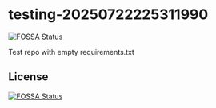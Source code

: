 # testing-20250722225311990
[![FOSSA Status](https://app.fossa.com/api/projects/git%2Bgithub.com%2Fkirogum%2Ftesting-20250722225311990.svg?type=shield)](https://app.fossa.com/projects/git%2Bgithub.com%2Fkirogum%2Ftesting-20250722225311990?ref=badge_shield)

Test repo with empty requirements.txt


## License
[![FOSSA Status](https://app.fossa.com/api/projects/git%2Bgithub.com%2Fkirogum%2Ftesting-20250722225311990.svg?type=large)](https://app.fossa.com/projects/git%2Bgithub.com%2Fkirogum%2Ftesting-20250722225311990?ref=badge_large)